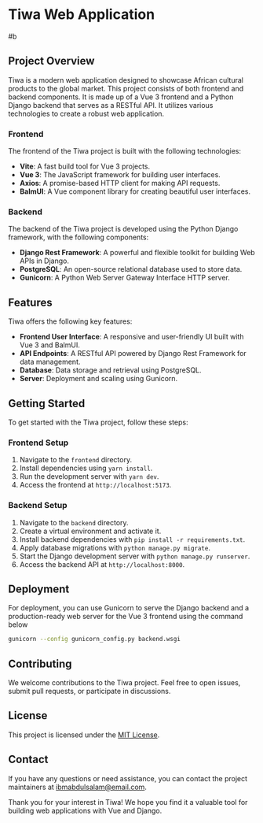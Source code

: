 # Tiwa Web Application
#b
## Project Overview
Tiwa is a  modern web application designed to showcase African cultural products to the global market. This project consists of both frontend and backend components. 
It is made up of a Vue 3 frontend and a Python Django backend that serves as a RESTful API. It utilizes various technologies to create a robust web application.

### Frontend
The frontend of the Tiwa project is built with the following technologies:

- **Vite**: A fast build tool for Vue 3 projects.
- **Vue 3**: The JavaScript framework for building user interfaces.
- **Axios**: A promise-based HTTP client for making API requests.
- **BalmUI**: A Vue component library for creating beautiful user interfaces.

### Backend
The backend of the Tiwa project is developed using the Python Django framework, with the following components:

- **Django Rest Framework**: A powerful and flexible toolkit for building Web APIs in Django.
- **PostgreSQL**: An open-source relational database used to store data.
- **Gunicorn**: A Python Web Server Gateway Interface HTTP server.

## Features
Tiwa offers the following key features:

- **Frontend User Interface**: A responsive and user-friendly UI built with Vue 3 and BalmUI.
- **API Endpoints**: A RESTful API powered by Django Rest Framework for data management.
- **Database**: Data storage and retrieval using PostgreSQL.
- **Server**: Deployment and scaling using Gunicorn.

## Getting Started
To get started with the Tiwa project, follow these steps:

### Frontend Setup
1. Navigate to the `frontend` directory.
2. Install dependencies using `yarn install`.
3. Run the development server with `yarn dev`.
4. Access the frontend at `http://localhost:5173`.

### Backend Setup
1. Navigate to the `backend` directory.
2. Create a virtual environment and activate it.
3. Install backend dependencies with `pip install -r requirements.txt`.
4. Apply database migrations with `python manage.py migrate`.
5. Start the Django development server with `python manage.py runserver`.
6. Access the backend API at `http://localhost:8000`.

## Deployment
For deployment, you can use Gunicorn to serve the Django backend and a production-ready web server for the Vue 3 frontend using the command below
```sh
gunicorn --config gunicorn_config.py backend.wsgi
```
## Contributing
We welcome contributions to the Tiwa project. Feel free to open issues, submit pull requests, or participate in discussions.

## License
This project is licensed under the [MIT License](LICENSE.md).

## Contact
If you have any questions or need assistance, you can contact the project maintainers at [ibmabdulsalam@email.com](mailto:example@email.com).

Thank you for your interest in Tiwa! We hope you find it a valuable tool for building web applications with Vue and Django.
